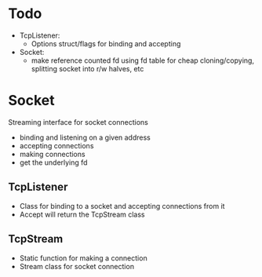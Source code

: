 # Todo
- TcpListener:
	- Options struct/flags for binding and accepting
- Socket:
	- make reference counted fd using fd table for cheap cloning/copying, splitting socket into r/w halves, etc

# Socket
Streaming interface for socket connections

- binding and listening on a given address
- accepting connections
- making connections
- get the underlying fd

## TcpListener
- Class for binding to a socket and accepting connections from it
- Accept will return the TcpStream class

## TcpStream
- Static function for making a connection
- Stream class for socket connection
